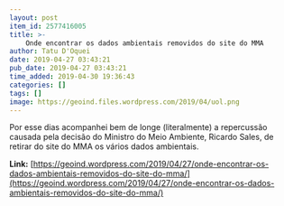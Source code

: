 ```yaml
---
layout: post
item_id: 2577416005
title: >-
    Onde encontrar os dados ambientais removidos do site do MMA
author: Tatu D'Oquei
date: 2019-04-27 03:43:21
pub_date: 2019-04-27 03:43:21
time_added: 2019-04-30 19:36:43
categories: []
tags: []
image: https://geoind.files.wordpress.com/2019/04/uol.png
---
```


Por esse dias acompanhei bem de longe (literalmente) a repercussão causada pela decisão do Ministro do Meio Ambiente, Ricardo Sales, de retirar do site do MMA os vários dados ambientais.

**Link:** [https://geoind.wordpress.com/2019/04/27/onde-encontrar-os-dados-ambientais-removidos-do-site-do-mma/](https://geoind.wordpress.com/2019/04/27/onde-encontrar-os-dados-ambientais-removidos-do-site-do-mma/)

